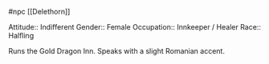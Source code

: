 #npc [[Delethorn]]

Attitude:: Indifferent
Gender:: Female
Occupation:: Innkeeper / Healer
Race:: Halfling

Runs the Gold Dragon Inn. Speaks with a slight Romanian accent.